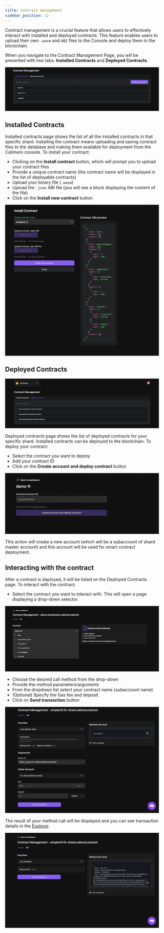 ```yaml
---
title: Contract management
sidebar_position: 12
---
```


Contract management is a crucial feature that allows users to effectively interact with installed and deployed contracts. This feature enables users to upload their own `.wasm` and `ABI` files to the Console and deploy them to the blockchain.

When you navigate to the Contract Management Page, you will be presented with two tabs: **Installed Contracts** and **Deployed Contracts**.

![](../../static/img/contract_management.png)


## Installed Contracts

Installed contracts page shows the list of all the installed contracts in that specific shard. Installing the contract means uploading and saving contract files to the database and making them available for deployment from the Calimero console. To install your contract:

- Clicking on the **Install contract** button, which will prompt you to upload your contract files
- Provide a unique contract name (the contract name will be displayed in the list of deployable contracts)
- Upload your binary file (`.wasm`)
- Upload the `.json` ABI file (you will see a block displaying the content of the file)
- Click on the **Install new contract** button

![](../../static/img/install_contract.png)

## Deployed Contracts

![](../../static/img/contract-deployed-page.png)

Deployed contracts page shows the list of deployed contracts for your specific shard. Installed contracts can be deployed to the blockchain. To deploy your contract:

- Select the contract you want to deploy
- Add your contract ID
- Click on the **Create account and deploy contract** button

![](../../static/img/deploy-contract.png)

This action will create a new account (which will be a subaccount of shard master account) and this account will be used for smart contract deployment.

## Interacting with the contract

After a contract is deployed, it will be listed on the Deployed Contracts page. To interact with the contract:

- Select the contract you want to interact with. This will open a page displaying a drop-down selector.

![](../../static/img/interact-contract-page.png)

- Choose the desired call method from the drop-down
- Provide the method parameters/arguments
- From the dropdown list select your contract name (subaccount name)
- (Optional) Specify the Gas fee and deposit.
- Click on **Send transaction** button

![](../../static/img/filled-contract.png)

The result of your method call will be displayed and you can see transaction details in the [Explorer](https://app.calimero.network/explorer/dashboard).

![](../../static/img/method-result-contract.png)

